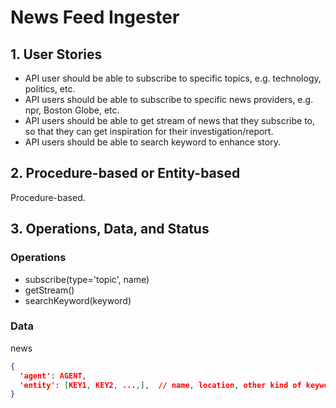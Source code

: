 

# News Feed Ingester

## 1. User Stories

- API user should be able to subscribe to specific topics, e.g. technology, politics, etc.
- API users should be able to subscribe to specific news providers, e.g. npr, Boston Globe, etc.
- API users should be able to get stream of news that they subscribe to, so that they can get inspiration for their investigation/report.
- API users should be able to search keyword to enhance story.

## 2. Procedure-based or Entity-based

Procedure-based.

## 3. Operations, Data, and Status

### Operations

- subscribe(type='topic', name)
- getStream()
- searchKeyword(keyword)

### Data

news

```json
{
  'agent': AGENT,
  'entity': [KEY1, KEY2, ...,],  // name, location, other kind of keyword
}
```

